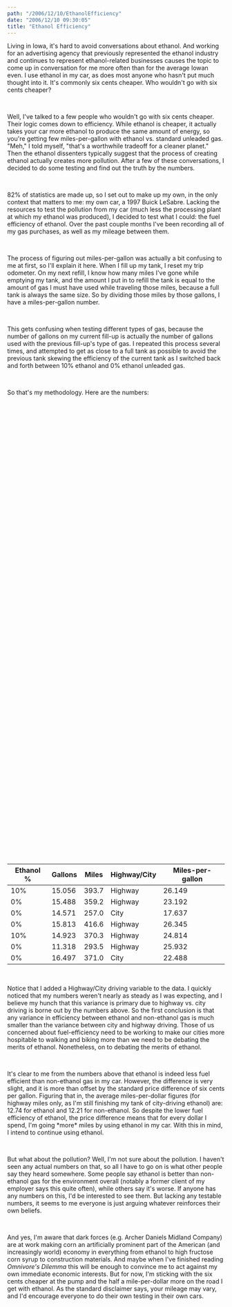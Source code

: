 ```yaml
---
path: "/2006/12/10/EthanolEfficiency" 
date: "2006/12/10 09:30:05" 
title: "Ethanol Efficiency" 
---
```

<p>Living in Iowa, it's hard to avoid conversations about ethanol. And working for an advertising agency that previously represented the ethanol industry and continues to represent ethanol-related businesses causes the topic to come up in conversation for me more often than for the average Iowan even. I use ethanol in my car, as does most anyone who hasn't put much thought into it. It's commonly six cents cheaper. Who wouldn't go with six cents cheaper?</p><br><p>Well, I've talked to a few people who wouldn't go with six cents cheaper. Their logic comes down to efficiency. While ethanol is cheaper, it actually takes your car more ethanol to produce the same amount of energy, so you're getting few miles-per-gallon with ethanol vs. standard unleaded gas. "Meh," I told myself, "that's a worthwhile tradeoff for a cleaner planet." Then the ethanol dissenters typically suggest that the process of creating ethanol actually creates more pollution. After a few of these conversations, I decided to do some testing and find out the truth by the numbers.</p><br><p>82% of statistics are made up, so I set out to make up my own, in the only context that matters to me: my own car, a 1997 Buick LeSabre. Lacking the resources to test the pollution from my car (much less the processing plant at which my ethanol was produced), I decided to test what I could: the fuel efficiency of ethanol. Over the past couple months I've been recording all of my gas purchases, as well as my mileage between them.</p><br><p>The process of figuring out miles-per-gallon was actually a bit confusing to me at first, so I'll explain it here. When I fill up my tank, I reset my trip odometer. On my next refill, I know how many miles I've gone while emptying my tank, and the amount I put in to refill the tank is equal to the amount of gas I must have used while traveling those miles, because a full tank is always the same size. So by dividing those miles by those gallons, I have a miles-per-gallon number.</p><br><p>This gets confusing when testing different types of gas, because the number of gallons on my current fill-up is actually the number of gallons used with the previous fill-up's type of gas. I repeated this process several times, and attempted to get as close to a full tank as possible to avoid the previous tank skewing the efficiency of the current tank as I switched back and forth between 10% ethanol and 0% ethanol unleaded gas.</p><br><p>So that's my methodology. Here are the numbers:</p><br><table class="shaded"><br>	<thead><br>		<tr><br>			<th>Ethanol %</th><br>			<th>Gallons</th><br>			<th>Miles</th><br>			<th>Highway/City</th><br>			<th>Miles-per-gallon</th><br>		</tr><br>	</thead><br>	<tbody><br>		<tr><br>			<td>10%</td><br>			<td>15.056</td><br>			<td>393.7</td><br>			<td>Highway</td><br>			<td>26.149</td><br>		</tr><br>		<tr><br>			<td>0%</td><br>			<td>15.488</td><br>			<td>359.2</td><br>			<td>Highway</td><br>			<td>23.192</td><br>		</tr><br>		<tr><br>			<td>0%</td><br>			<td>14.571</td><br>			<td>257.0</td><br>			<td>City</td><br>			<td>17.637</td><br>		</tr><br>		<tr><br>			<td>0%</td><br>			<td>15.813</td><br>			<td>416.6</td><br>			<td>Highway</td><br>			<td>26.345</td><br>		</tr><br>		<tr><br>			<td>10%</td><br>			<td>14.923</td><br>			<td>370.3</td><br>			<td>Highway</td><br>			<td>24.814</td><br>		</tr><br>		<tr><br>			<td>0%</td><br>			<td>11.318</td><br>			<td>293.5</td><br>			<td>Highway</td><br>			<td>25.932</td><br>		</tr><br>		<tr><br>			<td>0%</td><br>			<td>16.497</td><br>			<td>371.0</td><br>			<td>City</td><br>			<td>22.488</td><br>		</tr><br>	</tbody><br></table><br><p>Notice that I added a Highway/City driving variable to the data. I quickly noticed that my numbers weren't nearly as steady as I was expecting, and I believe my hunch that this variance is primary due to highway vs. city driving is borne out by the numbers above. So the first conclusion is that any variance in efficiency between ethanol and non-ethanol gas is much smaller than the variance between city and highway driving. Those of us concerned about fuel-efficiency need to be working to make our cities more hospitable to walking and biking more than we need to be debating the merits of ethanol. Nonetheless, on to debating the merits of ethanol.</p><br><p>It's clear to me from the numbers above that ethanol is indeed less fuel efficient than non-ethanol gas in my car. However, the difference is very slight, and it is more than offset by the standard price difference of six cents per gallon. Figuring that in, the average miles-per-dollar figures (for highway miles only, as I'm still finishing my tank of city-driving ethanol) are: 12.74 for ethanol and 12.21 for non-ethanol. So despite the lower fuel efficiency of ethanol, the price difference means that for every dollar I spend, I'm going *more* miles by using ethanol in my car. With this in mind, I intend to continue using ethanol.</p><br><p>But what about the pollution? Well, I'm not sure about the pollution. I haven't seen any actual numbers on that, so all I have to go on is what other people say they heard somewhere. Some people say ethanol is better than non-ethanol gas for the environment overall (notably a former client of my employer says this quite often), while others say it's worse. If anyone has any numbers on this, I'd be interested to see them. But lacking any testable numbers, it seems to me everyone is just arguing whatever reinforces their own beliefs.</p><br><p>And yes, I'm aware that dark forces (e.g. Archer Daniels Midland Company) are at work making corn an artificially prominent part of the American (and increasingly world) economy in everything from ethanol to high fructose corn syrup to construction materials. And maybe when I've finished reading <cite>Omnivore's Dilemma</cite> this will be enough to convince me to act against my own immediate economic interests. But for now, I'm sticking with the six cents cheaper at the pump and the half a mile-per-dollar more on the road I get with ethanol. As the standard disclaimer says, your mileage may vary, and I'd encourage everyone to do their own testing in their own cars.</p>